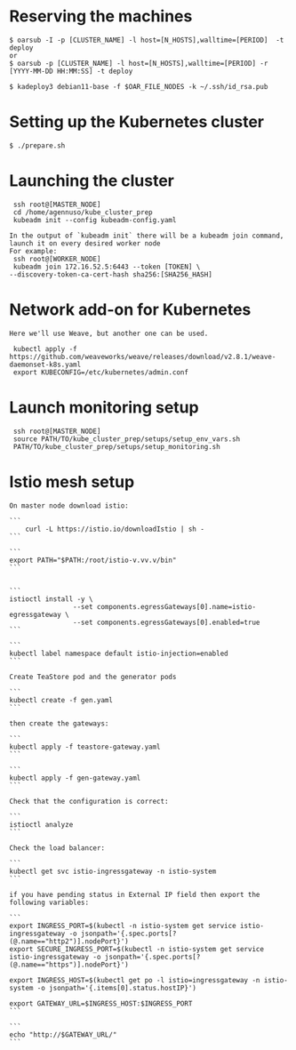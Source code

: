 # Reserving the machines
	$ oarsub -I -p [CLUSTER_NAME] -l host=[N_HOSTS],walltime=[PERIOD]  -t deploy
	or
	$ oarsub -p [CLUSTER_NAME] -l host=[N_HOSTS],walltime=[PERIOD] -r [YYYY-MM-DD HH:MM:SS] -t deploy

	$ kadeploy3 debian11-base -f $OAR_FILE_NODES -k ~/.ssh/id_rsa.pub

# Setting up the Kubernetes cluster
	
	$ ./prepare.sh

# Launching the cluster
	
	 ssh root@[MASTER_NODE]
	 cd /home/agennuso/kube_cluster_prep
	 kubeadm init --config kubeadm-config.yaml

	In the output of `kubeadm init` there will be a kubeadm join command, launch it on every desired worker node
	For example:
	 ssh root@[WORKER_NODE]
	 kubeadm join 172.16.52.5:6443 --token [TOKEN] \
	--discovery-token-ca-cert-hash sha256:[SHA256_HASH]

# Network add-on for Kubernetes
	Here we'll use Weave, but another one can be used.
	 
	 kubectl apply -f https://github.com/weaveworks/weave/releases/download/v2.8.1/weave-daemonset-k8s.yaml
	 export KUBECONFIG=/etc/kubernetes/admin.conf

# Launch monitoring setup
	
	 ssh root@[MASTER_NODE]
	 source PATH/TO/kube_cluster_prep/setups/setup_env_vars.sh
	 PATH/TO/kube_cluster_prep/setups/setup_monitoring.sh


# Istio mesh setup

	On master node download istio:

	```
		curl -L https://istio.io/downloadIstio | sh -
	```

	```
	export PATH="$PATH:/root/istio-v.vv.v/bin"
	```


	```
	istioctl install -y \
					--set components.egressGateways[0].name=istio-egressgateway \
					--set components.egressGateways[0].enabled=true
	```

	```
	kubectl label namespace default istio-injection=enabled
	```

	Create TeaStore pod and the generator pods

	```
	kubectl create -f gen.yaml
	```

	then create the gateways:

	```
	kubectl apply -f teastore-gateway.yaml
	```

	```
	kubectl apply -f gen-gateway.yaml
	```

	Check that the configuration is correct:

	```
	istioctl analyze
	```

	Check the load balancer:

	```
	kubectl get svc istio-ingressgateway -n istio-system
	```

	if you have pending status in External IP field then export the following variables:

	```
	export INGRESS_PORT=$(kubectl -n istio-system get service istio-ingressgateway -o jsonpath='{.spec.ports[?(@.name=="http2")].nodePort}')
	export SECURE_INGRESS_PORT=$(kubectl -n istio-system get service istio-ingressgateway -o jsonpath='{.spec.ports[?(@.name=="https")].nodePort}')

	export INGRESS_HOST=$(kubectl get po -l istio=ingressgateway -n istio-system -o jsonpath='{.items[0].status.hostIP}')

	export GATEWAY_URL=$INGRESS_HOST:$INGRESS_PORT
	```

	```
	echo "http://$GATEWAY_URL/"
	```
